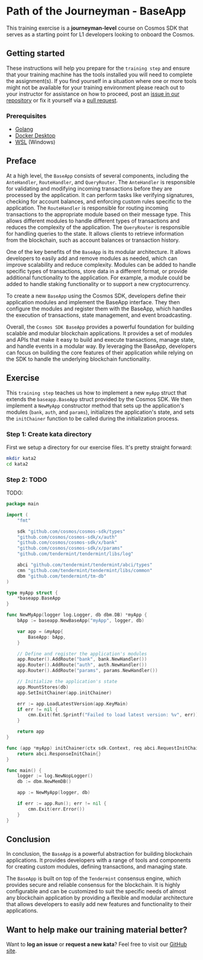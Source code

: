 # Path of the Journeyman - BaseApp

This training exercise is a **journeyman-level** course on Cosmos SDK that serves as a starting point for L1 developers looking to onboard the Cosmos.

## Getting started

These instructions will help you prepare for the `training step` and ensure that your training machine has the tools installed you will need to complete the assignment(s). If you find yourself in a situation where one or more tools might not be available for your training environment please reach out to your instructor for assistance on how to proceed, post an [issue in our repository](https://github.com/classic-terra/dojo/issues) or fix it yourself via a [pull request](https://github.com/classic-terra/dojo/pulls).

### Prerequisites

* [Golang](https://go.dev/dl/)
* [Docker Desktop](https://www.docker.com/products/docker-desktop)
* [WSL](https://learn.microsoft.com/en-us/windows/wsl/install) (Windows)

## Preface

At a high level, the `BaseApp` consists of several components, including the `AnteHandler`, `RouteHandler`, and `QueryRouter`. The `AnteHandler` is responsible for validating and modifying incoming transactions before they are processed by the application. It can perform tasks like verifying signatures, checking for account balances, and enforcing custom rules specific to the application. The `RouteHandler` is responsible for routing incoming transactions to the appropriate module based on their message type. This allows different modules to handle different types of transactions and reduces the complexity of the application. The `QueryRouter` is responsible for handling queries to the state. It allows clients to retrieve information from the blockchain, such as account balances or transaction history.

One of the key benefits of the `BaseApp` is its modular architecture. It allows developers to easily add and remove modules as needed, which can improve scalability and reduce complexity. Modules can be added to handle specific types of transactions, store data in a different format, or provide additional functionality to the application. For example, a module could be added to handle staking functionality or to support a new cryptocurrency.

To create a new `BaseApp` using the Cosmos SDK, developers define their application modules and implement the BaseApp interface. They then configure the modules and register them with the BaseApp, which handles the execution of transactions, state management, and event broadcasting.

Overall, the `Cosmos SDK BaseApp` provides a powerful foundation for building scalable and modular blockchain applications. It provides a set of modules and APIs that make it easy to build and execute transactions, manage state, and handle events in a modular way. By leveraging the BaseApp, developers can focus on building the core features of their application while relying on the SDK to handle the underlying blockchain functionality.

## Exercise

This `training step` teaches us how to implement a new `myApp` struct that extends the `baseapp.BaseApp` struct provided by the Cosmos SDK. We then implement a `NewMyApp` constructor method that sets up the application's modules (`bank`, `auth`, and `params`), initializes the application's state, and sets the `initChainer` function to be called during the initialization process.

### Step 1: Create kata directory

First we setup a directory for our exercise files. It's pretty straight forward:

```bash
mkdir kata2
cd kata2
```

### Step 2: TODO

TODO:

```go
package main

import (
	"fmt"

	sdk "github.com/cosmos/cosmos-sdk/types"
	"github.com/cosmos/cosmos-sdk/x/auth"
	"github.com/cosmos/cosmos-sdk/x/bank"
	"github.com/cosmos/cosmos-sdk/x/params"
	"github.com/tendermint/tendermint/libs/log"

	abci "github.com/tendermint/tendermint/abci/types"
	cmn "github.com/tendermint/tendermint/libs/common"
	dbm "github.com/tendermint/tm-db"
)

type myApp struct {
	*baseapp.BaseApp
}

func NewMyApp(logger log.Logger, db dbm.DB) *myApp {
	bApp := baseapp.NewBaseApp("myApp", logger, db)

	var app = &myApp{
		BaseApp: bApp,
	}

	// Define and register the application's modules
	app.Router().AddRoute("bank", bank.NewHandler())
	app.Router().AddRoute("auth", auth.NewHandler())
	app.Router().AddRoute("params", params.NewHandler())

	// Initialize the application's state
	app.MountStores(db)
	app.SetInitChainer(app.initChainer)

	err := app.LoadLatestVersion(app.KeyMain)
	if err != nil {
		cmn.Exit(fmt.Sprintf("Failed to load latest version: %v", err))
	}

	return app
}

func (app *myApp) initChainer(ctx sdk.Context, req abci.RequestInitChain) abci.ResponseInitChain {
	return abci.ResponseInitChain{}
}

func main() {
	logger := log.NewNopLogger()
	db := dbm.NewMemDB()

	app := NewMyApp(logger, db)

	if err := app.Run(); err != nil {
		cmn.Exit(err.Error())
	}
}
```

## Conclusion

In conclusion, the `BaseApp` is a powerful abstraction for building blockchain applications. It provides developers with a range of tools and components for creating custom modules, defining transactions, and managing state.

The `BaseApp` is built on top of the `Tendermint` consensus engine, which provides secure and reliable consensus for the blockchain. It is highly configurable and can be customized to suit the specific needs of almost any blockchain application by providing a flexible and modular architecture that allows developers to easily add new features and functionality to their applications.

## Want to help make our training material better?

Want to **log an issue** or **request a new kata**? Feel free to visit our [GitHub site](https://github.com/classic-terra/dojo/issues).
